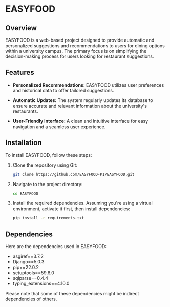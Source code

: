 # EASYFOOD

## Overview

EASYFOOD is a web-based project designed to provide automatic and personalized suggestions and recommendations to users for dining options within a university campus. The primary focus is on simplifying the decision-making process for users looking for restaurant suggestions.

## Features

- **Personalized Recommendations:** EASYFOOD utilizes user preferences and historical data to offer tailored suggestions.
  
- **Automatic Updates:** The system regularly updates its database to ensure accurate and relevant information about the university's restaurants.

- **User-Friendly Interface:** A clean and intuitive interface for easy navigation and a seamless user experience.

## Installation

To install EASYFOOD, follow these steps:

1. Clone the repository using Git:

    ```bash
    git clone https://github.com/EASYFOOD-P1/EASYFOOD.git
    ```

2. Navigate to the project directory:

    ```bash
    cd EASYFOOD
    ```

3. Install the required dependencies. Assuming you're using a virtual environment, activate it first, then install dependencies:

    ```bash
    pip install -r requirements.txt
    ```

## Dependencies

Here are the dependencies used in EASYFOOD:

- asgiref==3.7.2
- Django==5.0.3
- pip==22.0.2
- setuptools==59.6.0
- sqlparse==0.4.4
- typing_extensions==4.10.0

Please note that some of these dependencies might be indirect dependencies of others.


